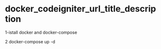 # docker_codeigniter_url_title_description

1-istall docker and docker-compose

2 docker-compose up -d
